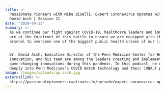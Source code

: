 ```yaml
---
title: >-
  Passionate Pioneers with Mike Biselli: Expert Coronavirus Updates with Dr.
  David Asch | Session 21
date: '2020-09-23'
summary: >-
  As we continue our fight against COVID-19, healthcare leaders and innovators
  are at the forefront of this battle to ensure we are equipped with the right
  arsenal to overcome one of the biggest public health crises of our lifetimes.


  Dr. David Asch, Executive Director of the Penn Medicine Center for Health Care
  Innovation, and his team are among the leaders creating and implementing
  game-changing innovations during this pandemic. In this podcast, he dives
  deeply into Penn Medicine’s COVID Watch technology and their COBALT program.
image: /images/uploads/pp.asch.jpg
externallink: >-
  https://passionatepioneers.captivate.fm/episode/expert-coronavirus-updates-session-21
---
```


